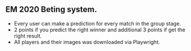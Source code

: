 ## EM 2020 Beting system.

* Every user can make a prediction for every match in the group stage.
* 2 points if you predict the right winner and additional 3 points if get the right result.
* All players and their images was downloaded via Playwright.
